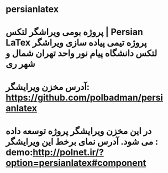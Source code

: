 # persianlatex
پروژه بومی ویراشگر لتکس | Persian LaTex 
پروژه تیمی پیاده سازی ویراشگر لتکس
دانشگاه پیام نور واحد تهران شمال و شهر ری
====================================================
آدرس مخزن ویرایشگر:
https://github.com/polbadman/persianlatex
====================================================
در این مخزن ویرایشگر پروژه توسعه داده می شود.
آدرس نمای برخط این ویرایشگر :
demo:http://polnet.ir/?option=persianlatex#component
====================================================